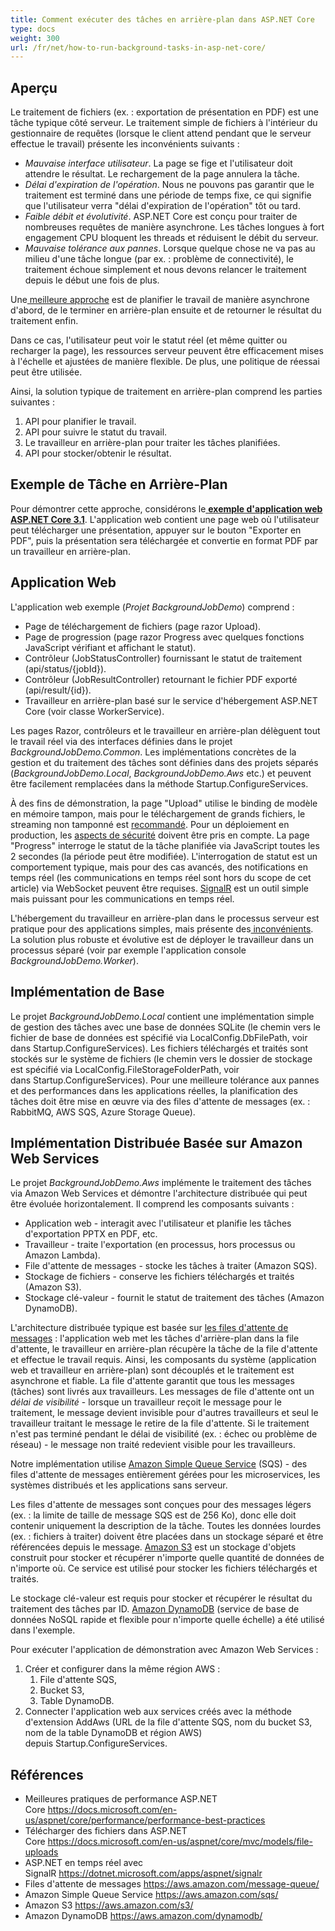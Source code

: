 ```yaml
---
title: Comment exécuter des tâches en arrière-plan dans ASP.NET Core
type: docs
weight: 300
url: /fr/net/how-to-run-background-tasks-in-asp-net-core/
---
```


## **Aperçu**
Le traitement de fichiers (ex. : exportation de présentation en PDF) est une tâche typique côté serveur. Le traitement simple de fichiers à l'intérieur du gestionnaire de requêtes (lorsque le client attend pendant que le serveur effectue le travail) présente les inconvénients suivants :

- *Mauvaise interface utilisateur*. La page se fige et l'utilisateur doit attendre le résultat. Le rechargement de la page annulera la tâche.
- *Délai d'expiration de l'opération*. Nous ne pouvons pas garantir que le traitement est terminé dans une période de temps fixe, ce qui signifie que l'utilisateur verra "délai d'expiration de l'opération" tôt ou tard.  
- *Faible débit et évolutivité*. ASP.NET Core est conçu pour traiter de nombreuses requêtes de manière asynchrone. Les tâches longues à fort engagement CPU bloquent les threads et réduisent le débit du serveur.  
- *Mauvaise tolérance aux pannes*. Lorsque quelque chose ne va pas au milieu d'une tâche longue (par ex. : problème de connectivité), le traitement échoue simplement et nous devons relancer le traitement depuis le début une fois de plus.

Une[ meilleure approche](https://docs.microsoft.com/en-us/aspnet/core/performance/performance-best-practices#complete-long-running-tasks-outside-of-http-requests) est de planifier le travail de manière asynchrone d'abord, de le terminer en arrière-plan ensuite et de retourner le résultat du traitement enfin.

Dans ce cas, l'utilisateur peut voir le statut réel (et même quitter ou recharger la page), les ressources serveur peuvent être efficacement mises à l'échelle et ajustées de manière flexible. De plus, une politique de réessai peut être utilisée.

Ainsi, la solution typique de traitement en arrière-plan comprend les parties suivantes :
1. API pour planifier le travail.
2. API pour suivre le statut du travail.
3. Le travailleur en arrière-plan pour traiter les tâches planifiées.
4. API pour stocker/obtenir le résultat.

## **Exemple de Tâche en Arrière-Plan**
Pour démontrer cette approche, considérons le[ **exemple d'application web ASP.NET Core 3.1**](https://wiki.lutsk.dynabic.com/download/Aspose%20Slides/slidesnet/Discussion%20on%20Russian/Issues/Platform%20specific/How%20to%20run%20Background%20Tasks%20in%20ASP.NET%20Core/WebHome/BackgroundJobDemo.zip?rev=1.1). L'application web contient une page web où l'utilisateur peut télécharger une présentation, appuyer sur le bouton "Exporter en PDF", puis la présentation sera téléchargée et convertie en format PDF par un travailleur en arrière-plan.
## **Application Web**
L'application web exemple (*Projet BackgroundJobDemo*) comprend :

- Page de téléchargement de fichiers (page razor Upload).
- Page de progression (page razor Progress avec quelques fonctions JavaScript vérifiant et affichant le statut).
- Contrôleur (JobStatusController) fournissant le statut de traitement (api/status/{jobId}).
- Contrôleur (JobResultController) retournant le fichier PDF exporté (api/result/{id}).
- Travailleur en arrière-plan basé sur le service d'hébergement ASP.NET Core (voir classe WorkerService).

Les pages Razor, contrôleurs et le travailleur en arrière-plan délèguent tout le travail réel via des interfaces définies dans le projet *BackgroundJobDemo.Common*. Les implémentations concrètes de la gestion et du traitement des tâches sont définies dans des projets séparés (*BackgroundJobDemo.Local*, *BackgroundJobDemo.Aws* etc.) et peuvent être facilement remplacées dans la méthode Startup.ConfigureServices.

À des fins de démonstration, la page "Upload" utilise le binding de modèle en mémoire tampon, mais pour le téléchargement de grands fichiers, le streaming non tamponné est [recommandé](https://docs.microsoft.com/en-us/aspnet/core/mvc/models/file-uploads). Pour un déploiement en production, les [aspects de sécurité](https://docs.microsoft.com/en-us/aspnet/core/mvc/models/file-uploads#security-considerations) doivent être pris en compte. La page "Progress" interroge le statut de la tâche planifiée via JavaScript toutes les 2 secondes (la période peut être modifiée). L'interrogation de statut est un comportement typique, mais pour des cas avancés, des notifications en temps réel (les communications en temps réel sont hors du scope de cet article) via WebSocket peuvent être requises. [SignalR](https://dotnet.microsoft.com/apps/aspnet/signalr) est un outil simple mais puissant pour les communications en temps réel.

L'hébergement du travailleur en arrière-plan dans le processus serveur est pratique pour des applications simples, mais présente des[ inconvénients](https://haacked.com/archive/2011/10/16/the-dangers-of-implementing-recurring-background-tasks-in-asp-net.aspx). La solution plus robuste et évolutive est de déployer le travailleur dans un processus séparé (voir par exemple l'application console *BackgroundJobDemo.Worker*).
## **Implémentation de Base**
Le projet *BackgroundJobDemo.Local* contient une implémentation simple de gestion des tâches avec une base de données SQLite (le chemin vers le fichier de base de données est spécifié via LocalConfig.DbFilePath, voir dans Startup.ConfigureServices). Les fichiers téléchargés et traités sont stockés sur le système de fichiers (le chemin vers le dossier de stockage est spécifié via LocalConfig.FileStorageFolderPath, voir dans Startup.ConfigureServices). Pour une meilleure tolérance aux pannes et des performances dans les applications réelles, la planification des tâches doit être mise en œuvre via des files d'attente de messages (ex. : RabbitMQ, AWS SQS, Azure Storage Queue).
## **Implémentation Distribuée Basée sur Amazon Web Services**
Le projet *BackgroundJobDemo.Aws* implémente le traitement des tâches via Amazon Web Services et démontre l'architecture distribuée qui peut être évoluée horizontalement. Il comprend les composants suivants :

- Application web - interagit avec l'utilisateur et planifie les tâches d'exportation PPTX en PDF, etc.
- Travailleur - traite l'exportation (en processus, hors processus ou Amazon Lambda).
- File d'attente de messages - stocke les tâches à traiter (Amazon SQS).
- Stockage de fichiers - conserve les fichiers téléchargés et traités (Amazon S3).
- Stockage clé-valeur - fournit le statut de traitement des tâches (Amazon DynamoDB). 

L'architecture distribuée typique est basée sur [les files d'attente de messages](https://aws.amazon.com/message-queue/) : l'application web met les tâches d'arrière-plan dans la file d'attente, le travailleur en arrière-plan récupère la tâche de la file d'attente et effectue le travail requis. Ainsi, les composants du système (application web et travailleur en arrière-plan) sont découplés et le traitement est asynchrone et fiable. La file d'attente garantit que tous les messages (tâches) sont livrés aux travailleurs. Les messages de file d'attente ont un *délai de visibilité* - lorsque un travailleur reçoit le message pour le traitement, le message devient invisible pour d'autres travailleurs et seul le travailleur traitant le message le retire de la file d'attente. Si le traitement n'est pas terminé pendant le délai de visibilité (ex. : échec ou problème de réseau) - le message non traité redevient visible pour les travailleurs.

Notre implémentation utilise [Amazon Simple Queue Service](https://aws.amazon.com/sqs/) (SQS) - des files d'attente de messages entièrement gérées pour les microservices, les systèmes distribués et les applications sans serveur.

Les files d'attente de messages sont conçues pour des messages légers (ex. : la limite de taille de message SQS est de 256 Ko), donc elle doit contenir uniquement la description de la tâche. Toutes les données lourdes (ex. : fichiers à traiter) doivent être placées dans un stockage séparé et être référencées depuis le message. [Amazon S3](https://aws.amazon.com/s3/) est un stockage d'objets construit pour stocker et récupérer n'importe quelle quantité de données de n'importe où. Ce service est utilisé pour stocker les fichiers téléchargés et traités.

Le stockage clé-valeur est requis pour stocker et récupérer le résultat du traitement des tâches par ID. [Amazon DynamoDB](https://aws.amazon.com/dynamodb/) (service de base de données NoSQL rapide et flexible pour n'importe quelle échelle) a été utilisé dans l'exemple.

Pour exécuter l'application de démonstration avec Amazon Web Services :

1. Créer et configurer dans la même région AWS :
   1. File d'attente SQS,
   1. Bucket S3,
   1. Table DynamoDB.
1. Connecter l'application web aux services créés avec la méthode d'extension AddAws (URL de la file d'attente SQS, nom du bucket S3, nom de la table DynamoDB et région AWS) depuis Startup.ConfigureServices. 
## **Références**
- Meilleures pratiques de performance ASP.NET Core <https://docs.microsoft.com/en-us/aspnet/core/performance/performance-best-practices>
- Télécharger des fichiers dans ASP.NET Core <https://docs.microsoft.com/en-us/aspnet/core/mvc/models/file-uploads>
- ASP.NET en temps réel avec SignalR <https://dotnet.microsoft.com/apps/aspnet/signalr>
- Files d'attente de messages <https://aws.amazon.com/message-queue/>
- Amazon Simple Queue Service <https://aws.amazon.com/sqs/>
- Amazon S3 <https://aws.amazon.com/s3/>
- Amazon DynamoDB <https://aws.amazon.com/dynamodb/>